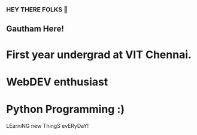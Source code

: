 ### HEY THERE FOLKS 👋

## Gautham Here! 
# First year undergrad at VIT Chennai. 
# WebDEV enthusiast
# Python Programming :) 

LEarniNG new ThingS evERyDaY!
